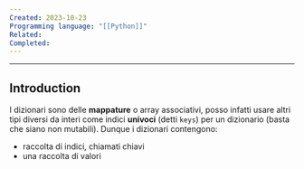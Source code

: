 ```yaml
---
Created: 2023-10-23
Programming language: "[[Python]]"
Related: 
Completed:
---
```

---
## Introduction
I dizionari sono delle **mappature** o array associativi, posso infatti usare altri tipi diversi da interi come indici **univoci** (detti `keys`) per un dizionario (basta che siano non mutabili).
Dunque i dizionari contengono:
- raccolta di indici, chiamati chiavi
- una raccolta di valori